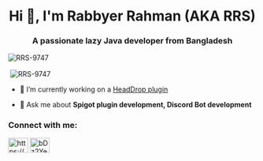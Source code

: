 <h1 align="center">Hi 👋, I'm Rabbyer Rahman (AKA RRS)</h1>
<h3 align="center">A passionate lazy Java developer from Bangladesh</h3>

<p align="left"> <img src="https://komarev.com/ghpvc/?username=RRS-9747&label=Profile%20views&color=0e75b6&style=flat" alt="RRS-9747" /> </p>

<p>&nbsp;<img align="center" src="https://github-readme-stats.vercel.app/api?username=RRS-9747&show_icons=true&locale=en" alt="RRS-9747" /></p>

- 🔭 I’m currently working on a [HeadDrop plugin](https://github.com/RRS-9747/HeadDrop)

- 💬 Ask me about **Spigot plugin development, Discord Bot development**

<h3 align="left">Connect with me:</h3>
<p align="left">
<a href="https://www.youtube.com/c/https://www.youtube.com/channel/UCnH2MI4RkbbWQ2V1WZ1s6ug" target="blank"><img align="center" src="https://raw.githubusercontent.com/rahuldkjain/github-profile-readme-generator/master/src/images/icons/Social/youtube.svg" alt="https://www.youtube.com/channel/UCnH2MI4RkbbWQ2V1WZ1s6ug" height="30" width="40" /></a>
<a href="https://discord.gg/fV4P2yMSgR" target="blank"><img align="center" src="https://raw.githubusercontent.com/rahuldkjain/github-profile-readme-generator/master/src/images/icons/Social/discord.svg" alt="bDz2Ye5pbM" height="30" width="40" /></a>
</p>
